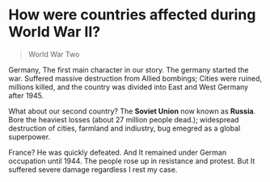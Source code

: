 # How were countries affected during World War II?

> World War Two

Germany, The first main character in our story.
The germany started the war. Suffered massive destruction from Allied bombings;
Cities were ruined, millions killed, and the country was divided into East and West Germany
after 1945.

What about our second country?
The **Soviet Union** now known as **Russia**.
Bore the heaviest losses (about 27 million people dead.); widespread destruction of cities, farmland and indiustry, bug emegred as a global superpower.

France? He was quickly defeated.
And It remained under German occupation until 1944.
The people rose up in resistance and protest.
But It suffered severe damage regardless
I rest my case.